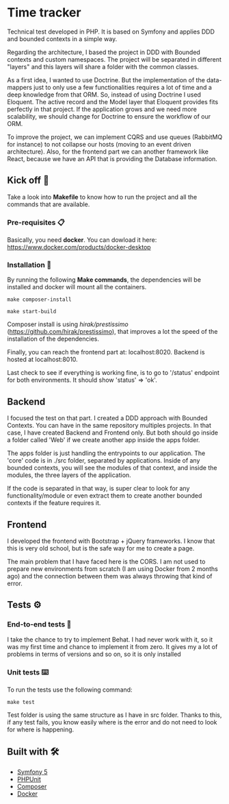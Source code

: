 # Time tracker

Technical test developed in PHP. It is based on Symfony and applies DDD and bounded contexts in a simple way.

Regarding the architecture, I based the project in DDD with Bounded contexts and custom namespaces. The project will be 
separated in different "layers" and this layers will share a folder with the common classes.

As a first idea, I wanted to use Doctrine. But the implementation of the data-mappers just to only use a few functionalities
requires a lot of time and a deep knowledge from that ORM. So, instead of using Doctrine I used Eloquent. The active record
and the Model layer that Eloquent provides fits perfectly in that project. If the application grows and we need more scalability,
we should change for Doctrine to ensure the workflow of our ORM.

To improve the project, we can implement CQRS and use queues (RabbitMQ for instance) to not collapse our hosts (moving to an
event driven architecture). Also, for the frontend part we can another framework like React, because we have an API that is 
providing the Database information.

## Kick off 🚀

Take a look into **Makefile** to know how to run the project and all the commands that are available.


### Pre-requisites 📋

Basically, you need **docker**. You can dowload it here: https://www.docker.com/products/docker-desktop


### Installation 🔧

By running the following **Make commands**, the dependencies will be installed and docker will mount all the containers.

```
make composer-install

make start-build
```

Composer install is using _hirak/prestissimo_ (https://github.com/hirak/prestissimo), that improves a lot the speed of the installation of the dependencies.

Finally, you can reach the frontend part at: localhost:8020.
Backend is hosted at localhost:8010.

Last check to see if everything is working fine, is to go to '/status' endpoint for both environments. It should show 'status' => 'ok'.

## Backend

I focused the test on that part. I created a DDD approach with Bounded Contexts. You can have in the same repository
multiples projects. In that case, I have created Backend and Frontend only. But both should go inside a folder called 'Web'
if we create another app inside the apps folder. 

The apps folder is just handling the entrypoints to our application. The 'core' code is in ./src folder, separated by applications.
Inside of any bounded contexts, you will see the modules of that context, and inside the modules, the three layers of the application.

If the code is separated in that way, is super clear to look for any functionality/module or even extract them to create another
bounded contexts if the feature requires it. 

## Frontend

I developed the frontend with Bootstrap + jQuery frameworks. I know that this is very old school, but is the safe way 
for me to create a page.

The main problem that I have faced here is the CORS. I am not used to prepare new environments from scratch (I am using Docker from 2 months ago)
and the connection between them was always throwing that kind of error.

## Tests ⚙️

### End-to-end tests 🔩

I take the chance to try to implement Behat. I had never work with it, so it was my first time and chance to implement it from zero.
It gives my a lot of problems in terms of versions and so on, so it is only installed

### Unit tests ⌨️

To run the tests use the following command:

```
make test
```

Test folder is using the same structure as I have in src folder. Thanks to this, if any test fails, you know easily 
where is the error and do not need to look for where is happening.

## Built with 🛠️

* [Symfony 5](https://symfony.com/)
* [PHPUnit](https://phpunit.de/)
* [Composer](https://getcomposer.org/)
* [Docker](https://www.docker.com/)

